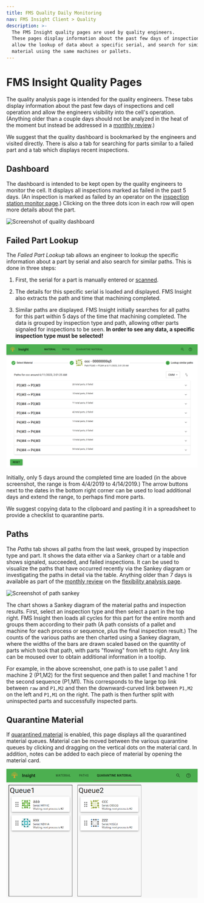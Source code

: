 ```yaml
---
title: FMS Quality Daily Monitoring
nav: FMS Insight Client > Quality
description: >-
  The FMS Insight quality pages are used by quality engineers.
  These pages display information about the past few days of inspections,
  allow the lookup of data about a specific serial, and search for similar
  material using the same machines or pallets.
---
```


# FMS Insight Quality Pages

The quality analysis page is intended for the quality engineers. These tabs display information about
the past few days of inspections and cell operation and allow the engineers visibility into the cell's operation.
(Anything older than a couple days should not be analyzed in the heat of the moment but
instead be addressed in a [monthly review](improve-fms).)

We suggest that the quality dashboard is bookmarked by the engineers and visited directly.
There is also a tab for searching for parts similar to a failed part and a tab which displays recent
inspections.

## Dashboard

The dashboard is intended to be kept open by the quality engineers to monitor
the cell. It displays all inspections marked as failed in the past 5 days.
(An inspection is marked as failed by an operator on the [inspection station
monitor page](client-station-monitor).) Clicking on the three dots icon
in each row will open more details about the part.

![Screenshot of quality dashboard](screenshots/insight-quality-dashboard.png)

## Failed Part Lookup

The _Failed Part Lookup_ tab allows an engineer to lookup the specific information about a part by serial and also
search for similar paths. This is done in three steps:

1. First, the serial for a part is manually entered or [scanned](client-scanners).

2. The details for this specific serial is loaded and displayed. FMS Insight also extracts the path and time that
   machining completed.

3. Similar paths are displayed. FMS Insight initially searches for all paths for this part within 5 days of the time that
   machining completed. The data is grouped by inspection type and path, allowing other parts signaled for inspections
   to be seen. **In order to see any data, a specific inspection type must be selected!**

![Screenshot of similar paths](screenshots/insight-quality-similar-paths.png)

Initially, only 5 days around the completed time are loaded (in the above screenshot, the range is from 4/4/2019
to 4/14/2019.) The arrow buttons next to the dates in the bottom right corner can be used to load additional days and
extend the range, to perhaps find more parts.

We suggest copying data to the clipboard and pasting it in a spreadsheet to provide a checklist to quarantine
parts.

## Paths

The _Paths_ tab shows all paths from the last week, grouped by inspection type and part. It shows the data either via
a Sankey chart or a table and shows signaled, succeeded, and failed inspections. It can be used to visualize
the paths that have occurred recently via the Sankey diagram or investigating the paths in detail via the table.
Anything older than 7
days is available as part of the [monthly review](improve-fms) on the
[flexibility analysis page](client-flexibility-analysis).

![Screenshot of path sankey](screenshots/insight-quality-recent-sankey.png)

The chart shows a Sankey diagram of the material paths and
inspection results. First, select an inspection type and then select a part
in the top right. FMS Insight then loads all cycles for this part for the
entire month and groups them according to their path (A path consists of a
pallet and machine for each process or sequence, plus the final inspection
result.) The counts of the various paths are then charted using a Sankey
diagram, where the widths of the bars are drawn scaled based on the quantity
of parts which took that path, with parts "flowing" from left to right.
Any link can be moused over to obtain additional information in a tooltip.

For example, in the above screenshot, one path is to use pallet 1 and machine
2 (P1,M2) for the first sequence and then pallet 1 and machine 1 for the
second sequence (P1,M1). This corresponds to the large top link between `raw`
and `P1,M2` and then the downward-curved link between `P1,M2` on the left and
`P1,M1` on the right. The path is then further split with uninspected parts
and successfully inspected parts.

## Quarantine Material

If [quarantined material](material-quarantine) is enabled, this page displays all the quarantined material queues.
Material can be moved between the various quarantine queues by clicking and dragging on the vertical dots
on the material card. In addition, notes can be added to each piece of material by opening the material card.

![Screenshot of Material screen](screenshots/insight-quality-quarantine.png)
